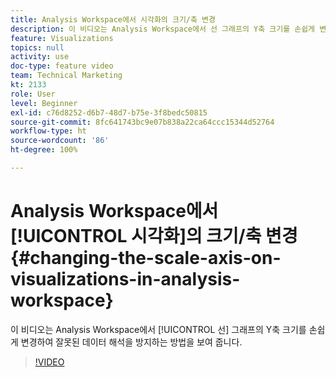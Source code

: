 ```yaml
---
title: Analysis Workspace에서 시각화의 크기/축 변경
description: 이 비디오는 Analysis Workspace에서 선 그래프의 Y축 크기를 손쉽게 변경하여 잘못된 데이터 해석을 방지하는 방법을 보여 줍니다.
feature: Visualizations
topics: null
activity: use
doc-type: feature video
team: Technical Marketing
kt: 2133
role: User
level: Beginner
exl-id: c76d8252-d6b7-48d7-b75e-3f8bedc50815
source-git-commit: 8fc641743bc9e07b838a22ca64ccc15344d52764
workflow-type: ht
source-wordcount: '86'
ht-degree: 100%

---
```


# Analysis Workspace에서 [!UICONTROL 시각화]의 크기/축 변경 {#changing-the-scale-axis-on-visualizations-in-analysis-workspace}

이 비디오는 Analysis Workspace에서 [!UICONTROL 선] 그래프의 Y축 크기를 손쉽게 변경하여 잘못된 데이터 해석을 방지하는 방법을 보여 줍니다.

>[!VIDEO](https://video.tv.adobe.com/v/24708/?quality=12&learn=on)
